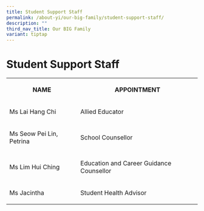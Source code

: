 ```yaml
---
title: Student Support Staff
permalink: /about-yi/our-big-family/student-support-staff/
description: ""
third_nav_title: Our BIG Family
variant: tiptap
---
```

<h1>Student Support Staff</h1>
<table style="minWidth: 50px">
<colgroup>
<col>
<col>
</colgroup>
<tbody>
<tr>
<th rowspan="1" colspan="1">
<p>NAME</p>
</th>
<th rowspan="1" colspan="1">
<p>APPOINTMENT</p>
</th>
</tr>
<tr>
<td rowspan="1" colspan="1">
<p>Ms Lai Hang Chi</p>
</td>
<td rowspan="1" colspan="1">
<p>Allied Educator</p>
</td>
</tr>
<tr>
<td rowspan="1" colspan="1">
<p>Ms Seow Pei Lin, Petrina</p>
</td>
<td rowspan="1" colspan="1">
<p>School Counsellor</p>
</td>
</tr>
<tr>
<td rowspan="1" colspan="1">
<p>Ms Lim Hui Ching</p>
</td>
<td rowspan="1" colspan="1">
<p>Education and Career Guidance Counsellor</p>
</td>
</tr>
<tr>
<td rowspan="1" colspan="1">
<p>Ms Jacintha</p>
</td>
<td rowspan="1" colspan="1">
<p>Student Health Advisor</p>
</td>
</tr>
</tbody>
</table>
<p></p>
